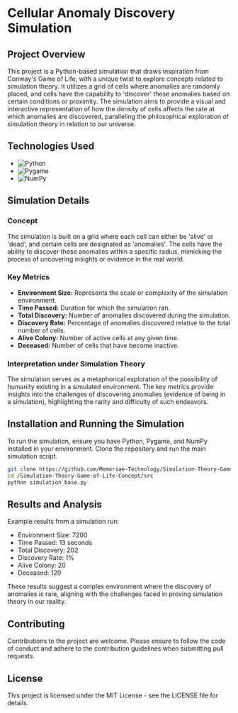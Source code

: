 
# Cellular Anomaly Discovery Simulation

## Project Overview
This project is a Python-based simulation that draws inspiration from Conway's Game of Life, with a unique twist to explore concepts related to simulation theory. It utilizes a grid of cells where anomalies are randomly placed, and cells have the capability to 'discover' these anomalies based on certain conditions or proximity. The simulation aims to provide a visual and interactive representation of how the density of cells affects the rate at which anomalies are discovered, paralleling the philosophical exploration of simulation theory in relation to our universe.

## Technologies Used
- ![Python](https://img.shields.io/badge/Python-3776AB?style=for-the-badge&logo=python&logoColor=white)
- ![Pygame](https://img.shields.io/badge/Pygame-3776AB?style=for-the-badge&logo=pygame&logoColor=white)
- ![NumPy](https://img.shields.io/badge/NumPy-3776AB?style=for-the-badge&logo=numpy&logoColor=white)

## Simulation Details

### Concept
The simulation is built on a grid where each cell can either be 'alive' or 'dead', and certain cells are designated as 'anomalies'. The cells have the ability to discover these anomalies within a specific radius, mimicking the process of uncovering insights or evidence in the real world.

### Key Metrics
- **Environment Size:** Represents the scale or complexity of the simulation environment.
- **Time Passed:** Duration for which the simulation ran.
- **Total Discovery:** Number of anomalies discovered during the simulation.
- **Discovery Rate:** Percentage of anomalies discovered relative to the total number of cells.
- **Alive Colony:** Number of active cells at any given time.
- **Deceased:** Number of cells that have become inactive.

### Interpretation under Simulation Theory
The simulation serves as a metaphorical exploration of the possibility of humanity existing in a simulated environment. The key metrics provide insights into the challenges of discovering anomalies (evidence of being in a simulation), highlighting the rarity and difficulty of such endeavors.

## Installation and Running the Simulation
To run the simulation, ensure you have Python, Pygame, and NumPy installed in your environment. Clone the repository and run the main simulation script.

```bash
git clone https://github.com/Memoriae-Technology/Simulation-Theory-Game-of-Life-Concept.git
cd /Simulation-Theory-Game-of-Life-Concept/src
python simulation_base.py
```

## Results and Analysis
Example results from a simulation run:

- Environment Size: 7200
- Time Passed: 13 seconds
- Total Discovery: 202
- Discovery Rate: 1%
- Alive Colony: 20
- Deceased: 120

These results suggest a complex environment where the discovery of anomalies is rare, aligning with the challenges faced in proving simulation theory in our reality.

## Contributing
Contributions to the project are welcome. Please ensure to follow the code of conduct and adhere to the contribution guidelines when submitting pull requests.

## License
This project is licensed under the MIT License - see the LICENSE file for details.
